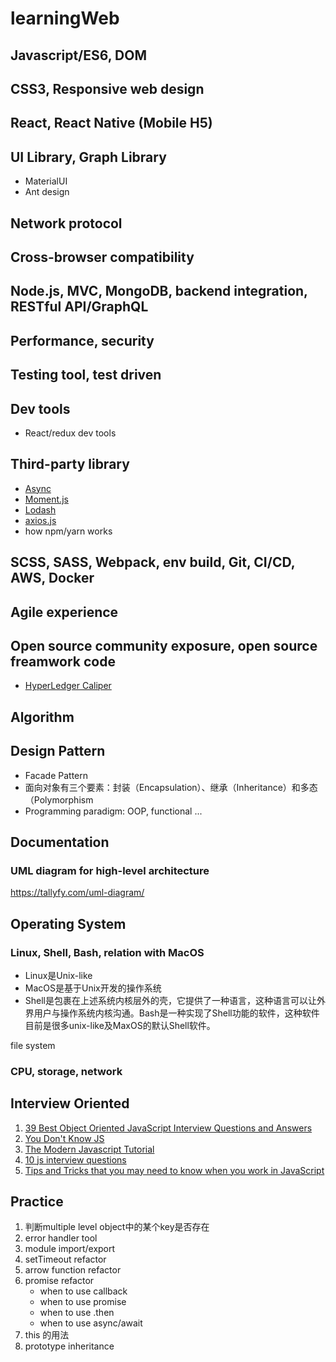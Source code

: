 # learningWeb

## Javascript/ES6, DOM

## CSS3, Responsive web design

## React, React Native (Mobile H5)

## UI Library, Graph Library
* MaterialUI
* Ant design

## Network protocol

## Cross-browser compatibility

## Node.js, MVC, MongoDB, backend integration, RESTful API/GraphQL

## Performance, security

## Testing tool, test driven

## Dev tools
* React/redux dev tools

## Third-party library
* [Async]()
* [Moment.js]()
* [Lodash](https://lodash.com)
* [axios.js]()
* how npm/yarn works
 
## SCSS, SASS, Webpack, env build, Git, CI/CD, AWS, Docker

## Agile experience

## Open source community exposure, open source freamwork code
* [HyperLedger Caliper](https://github.com/hyperledger/caliper)

## Algorithm

## Design Pattern
* Facade Pattern
* 面向对象有三个要素：封装（Encapsulation）、继承（Inheritance）和多态（Polymorphism
* Programming paradigm: OOP, functional ...

## Documentation
### UML diagram for high-level architecture
https://tallyfy.com/uml-diagram/

## Operating System
### Linux, Shell, Bash, relation with MacOS
* Linux是Unix-like
* MacOS是基于Unix开发的操作系统
* Shell是包裹在上述系统内核层外的壳，它提供了一种语言，这种语言可以让外界用户与操作系统内核沟通。Bash是一种实现了Shell功能的软件，这种软件目前是很多unix-like及MaxOS的默认Shell软件。

file system
### CPU, storage, network

## Interview Oriented
1. [39 Best Object Oriented JavaScript Interview Questions and Answers](https://www.code-sample.com/2015/04/javascript-interview-questions-answers.html)
2. [You Don't Know JS](https://github.com/getify/You-Dont-Know-JS)
3. [The Modern Javascript Tutorial](https://javascript.info/)
4. [10 js interview questions](https://link.medium.com/CmvrEkHO3T)
5. [Tips and Tricks that you may need to know when you work in JavaScript](https://medium.com/@alexmaisiura/tips-and-tricks-that-you-may-need-to-know-when-you-work-in-javascript-q-a-799ce3c4b4d2)

## Practice
1. 判断multiple level object中的某个key是否存在
2. error handler tool
3. module import/export
4. setTimeout refactor
5. arrow function refactor
6. promise refactor 
   * when to use callback
   * when to use promise
   * when to use .then
   * when to use async/await
7. this 的用法
8. prototype inheritance